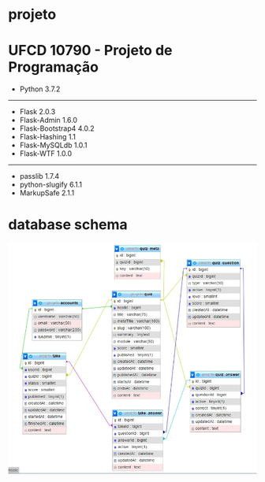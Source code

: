 # projeto
# UFCD 10790 - Projeto de Programação

- Python             3.7.2
----------------------------------------------------------------
- Flask              2.0.3
- Flask-Admin        1.6.0
- Flask-Bootstrap4   4.0.2
- Flask-Hashing      1.1
- Flask-MySQLdb      1.0.1
- Flask-WTF          1.0.0
----------------------------------------------------------------
- passlib            1.7.4
- python-slugify     6.1.1
- MarkupSafe         2.1.1

# database schema

<img width="700" alt="Database Schema" src="https://raw.githubusercontent.com/lijealso/projeto/main/database_schema.jpg">